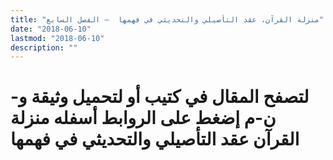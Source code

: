 ```yaml
---
title: "منزلة القرآن، عقد التأصيلي والتحديثي في فهمها  – الفصل السابع"
date: "2018-06-10"
lastmod: "2018-06-10"
description: ""
---
```

# **لتصفح المقال في كتيب أو لتحميل وثيقة و-ن-م إضغط على الروابط أسفله** **منزلة القرآن عقد التأصيلي والتحديثي في فهمها**

###